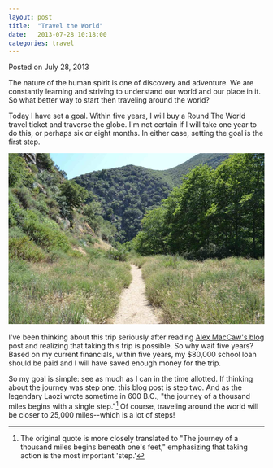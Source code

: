 ```yaml
---
layout: post
title:  "Travel the World"
date:   2013-07-28 10:18:00
categories: travel
---
```

<div class=”postmetadata”>
  Posted on <span class=”updated”>July 28, 2013</span> 
</div>

The nature of the human spirit is one of discovery and adventure. We are constantly learning and striving to understand our world and our place in it. So what better way to start then traveling around the world?

Today I have set a goal. Within five years, I will buy a Round The World travel ticket and traverse the globe. I'm not certain if I will take one year to do this, or perhaps six or eight months. In either case, setting the goal is the first step.

![The many paths in life][trail-image]

I've been thinking about this trip seriously after reading [Alex MacCaw's blog][travel-post] post and realizing that taking this trip is possible. So why wait five years? Based on my current financials, within five years, my $80,000 school loan should be paid and I will have saved enough money for the trip.

So my goal is simple: see as much as I can in the time allotted. If thinking about the journey was step one, this blog post is step two. And as the legendary Laozi wrote sometime in 600 B.C., "the journey of a thousand miles begins with a single step."[^quote] Of course, traveling around the world will be closer to 25,000 miles--which is a lot of steps!

[travel-post]: http://blog.alexmaccaw.com/how-to-travel-around-the-world-for-a-year
[trail-image]: /images/trail.jpg
[^quote]:  The original quote is more closely translated to "The journey of a thousand miles begins beneath one's feet," emphasizing that taking action is the most important 'step.'
